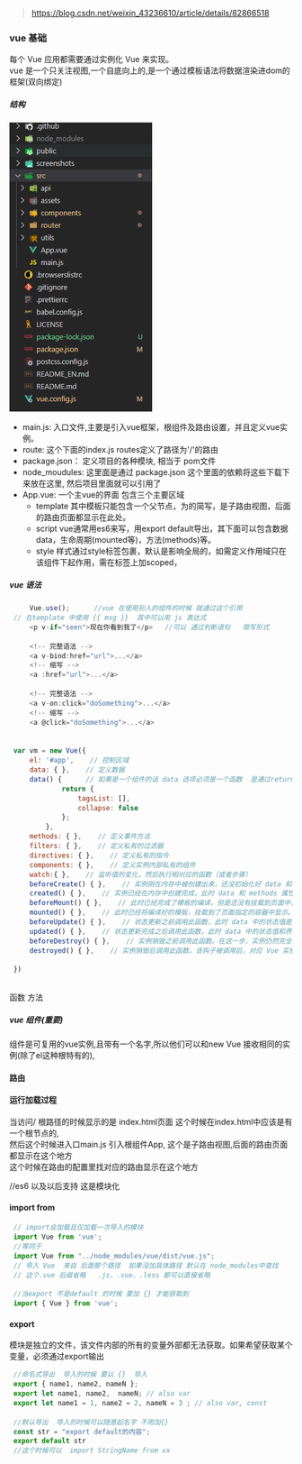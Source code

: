 > https://blog.csdn.net/weixin_43236610/article/details/82866518

### vue 基础
   每个 Vue 应用都需要通过实例化 Vue 来实现。  
   vue 是一个只关注视图,一个自底向上的,是一个通过模板语法将数据渲染进dom的框架(双向绑定)
   
   ##### 结构
   ![image](image/vue项目结构.png)  
   * main.js: 入口文件,主要是引入vue框架，根组件及路由设置，并且定义vue实例。
   * route: 这个下面的index.js routes定义了路径为'/'的路由
   * package.json： 定义项目的各种模块, 相当于 pom文件
   * node_moudules:  这里面是通过 package.json 这个里面的依赖将这些下载下来放在这里, 然后项目里面就可以引用了
   * App.vue: 一个主vue的界面 包含三个主要区域
        - template 
          其中模板只能包含一个父节点，<router-view/>为<router-view></router-view>的简写，是子路由视图，后面的路由页面都显示在此处。
        - script
          vue通常用es6来写，用export default导出，其下面可以包含数据data，生命周期(mounted等)，方法(methods)等。
        - style
          样式通过style标签<style></style>包裹，默认是影响全局的，如需定义作用域只在该组件下起作用，需在标签上加scoped，<style scoped></style>
   ##### vue 语法
   ```javascript
        Vue.use();      //vue 在使用别人的组件的时候 就通过这个引用
    // 在template 中使用 {{ msg }}  其中可以用 js 表达式 
        <p v-if="seen">现在你看到我了</p>   //可以 通过判断语句   简写形式 
        
        <!-- 完整语法 -->
        <a v-bind:href="url">...</a>
        <!-- 缩写 -->
        <a :href="url">...</a>
    
        <!-- 完整语法 -->
        <a v-on:click="doSomething">...</a>
        <!-- 缩写 -->
        <a @click="doSomething">...</a>


    var vm = new Vue({
        el: '#app',    // 控制区域
        data: { },    // 定义数据
        data() {      // 如果是一个组件的话 data 选项必须是一个函数  是通过return 和数据相关联的  
                return {
                    tagsList: [],
                    collapse: false
                };
            },   
        methods: { },    // 定义事件方法
        filters: { },    // 定义私有的过滤器
        directives: { },    // 定义私有的指令
        components: { },    // 定义实例内部私有的组件
        watch:{ },    // 监听值的变化，然后执行相对应的函数（或者步骤）
        beforeCreate() { },    // 实例刚在内存中被创建出来，还没初始化好 data 和 methods 属性之前调用此函数
        created() { },    // 实例已经在内存中创建完成，此时 data 和 methods 属性初始化完成，页面（HTML）加载完成之前（未开始编译模板）调用此函数。执行顺序：父组件 -> 子组件
        beforeMount() { },    // 此时已经完成了模板的编译，但是还没有挂载到页面中，在挂载开始之前调用此函数
        mounted() { },    // 此时已经将编译好的模板，挂载到了页面指定的容器中显示。页面（HTML）加载完成之后调用此函数。执行顺序：子组件 -> 父组件
        beforeUpdate() { },    // 状态更新之前调用此函数，此时 data 中的状态值是最新的，但是界面上显示的数据还是旧的，因为此时还没有开始重新渲染 DOM 节点
        updated() { },    // 状态更新完成之后调用此函数，此时 data 中的状态值和界面上显示的数据，都已经完成了更新，界面已经被重新渲染好了
        beforeDestroy() { },    // 实例销毁之前调用此函数。在这一步，实例仍然完全可用
        destroyed() { },    // 实例销毁后调用此函数。该钩子被调用后，对应 Vue 实例的所有指令都被解绑，所有的事件监听器被移除，所有的子实例也都被销毁

    })
    
```
   函数 方法 

   

   ##### vue 组件(重要)
   组件是可复用的vue实例,且带有一个名字,所以他们可以和new Vue 接收相同的实例(除了el这种根特有的),  
   
   
   
   #### 路由
   
   #### 运行加载过程
   当访问/ 根路径的时候显示的是 index.html页面 这个时候在index.html中应该是有一个根节点的,  
   然后这个时候进入口main.js 引入根组件App,<router-view/> 这个是子路由视图,后面的路由页面都显示在这个地方  
   这个时候在路由的配置里找对应的路由显示在这个地方  
   
//es6 以及以后支持   这是模块化
#### import from 
   ```js
    // import会加载且仅加载一次导入的模块
    import Vue from 'vue';
    //等同于 
    import Vue from "../node_modules/vue/dist/vue.js";
    // 导入 Vue  来自 后面那个路径  如果没加具体路径 默认在 node_modules中查找
    // 这个.vue 后缀省略   .js、.vue、.less 都可以直接省略
    
    //当export 不是default 的时候 要加 {} 才能获取到
    import { Vue } from 'vue';
   ```
#### export 
   模块是独立的文件，该文件内部的所有的变量外部都无法获取。如果希望获取某个变量，必须通过export输出
   ```js
    //命名式导出  导入的时候 要以 {}  导入
    export { name1, name2, nameN };
    export let name1, name2,  nameN; // also var
    export let name1 = 1, name2 = 2, nameN = 3 ; // also var, const
    
    //默认导出  导入的时候可以随意起名字 不用加{}
    const str = "export default的内容";
    export default str  
    //这个时候可以  import StringName from xx
   ```